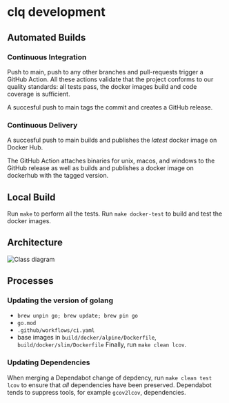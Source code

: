 # clq development
## Automated Builds
### Continuous Integration
Push to main, push to any other branches and pull-requests trigger a GitHub Action.
All these actions validate that the project conforms to our
quality standards: all tests pass, the docker images build and code coverage is sufficient.

A succesful push to main tags the commit and creates a GitHub release.

### Continuous Delivery
A succesful push to main builds and publishes the _latest_ docker image on Docker Hub.

The GitHub Action attaches binaries for unix, macos, and windows to the GitHub release
as well as builds and publishes a docker image on dockerhub with the tagged version.

## Local Build
Run `make` to perform all the tests.
Run `make docker-test` to build and test the docker images.

## Architecture
![Class diagram](http://www.plantuml.com/plantuml/proxy?cache=no&src=https://raw.githubusercontent.com/denisa/clq/main/docs/class_diagram.puml)

## Processes
### Updating the version of golang
- `brew unpin go; brew update; brew pin go`
- `go.mod`
- `.github/workflows/ci.yaml`
- base images in `build/docker/alpine/Dockerfile`,  `build/docker/slim/Dockerfile`
Finally, run `make clean lcov`.

### Updating Dependencies
When merging a Dependabot change of depdency, run `make clean test lcov` to 
ensure that _all_ dependencies have been preserved. Dependabot tends to suppress
tools, for example `gcov2lcov`, dependencies.

